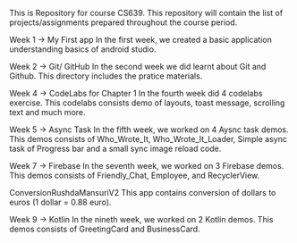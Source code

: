 This is Repository for course CS639.
This repository will contain the list of projects/assignments prepared throughout the course period.

Week 1 -> My First app
In the first week, we created a basic application understanding basics of android studio.

Week 2 -> Git/ GitHub
In the second week we did learnt about Git and Github. This directory includes the pratice materials.

Week 4 -> CodeLabs for Chapter 1
In the fourth week did 4 codelabs exercise. This codelabs consists demo of layouts, toast message, scrolling text and much more.

Week 5 -> Async Task
In the fifth week, we worked on 4 Aysnc task demos. This demos consists of Who_Wrote_It, Who_Wrote_It_Loader, Simple async task of Progress bar and a small sync image reload code.

Week 7 -> Firebase
In the seventh week, we worked on 3 Firebase demos. This demos consists of Friendly_Chat, Employee, and RecyclerView.

ConversionRushdaMansuriV2
This app contains conversion of dollars to euros (1 dollar = 0.88 euro).

Week 9 -> Kotlin
In the nineth week, we worked on 2 Kotlin demos. This demos consists of GreetingCard and BusinessCard.
